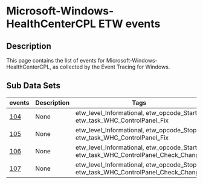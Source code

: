 # Microsoft-Windows-HealthCenterCPL ETW events

## Description
This page contains the list of events for Microsoft-Windows-HealthCenterCPL, as collected by the Event Tracing for Windows.

## Sub Data Sets
|events|Description|Tags|
|---|---|---|
|[104](events/event-104.md)|None|etw_level_Informational, etw_opcode_Start, etw_task_WHC_ControlPanel_Fix|
|[105](events/event-105.md)|None|etw_level_Informational, etw_opcode_Stop, etw_task_WHC_ControlPanel_Fix|
|[106](events/event-106.md)|None|etw_level_Informational, etw_opcode_Start, etw_task_WHC_ControlPanel_Check_Change|
|[107](events/event-107.md)|None|etw_level_Informational, etw_opcode_Stop, etw_task_WHC_ControlPanel_Check_Change|
